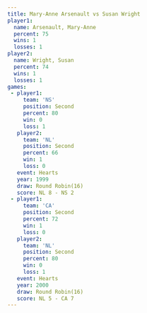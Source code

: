 ```yaml
---
title: Mary-Anne Arsenault vs Susan Wright
player1:                    
  name: Arsenault, Mary-Anne
  percent: 75               
  wins: 1                   
  losses: 1                 
player2:                    
  name: Wright, Susan       
  percent: 74               
  wins: 1                   
  losses: 1                 
games:
 - player1:          
     team: 'NS'      
     position: Second
     percent: 80     
     win: 0          
     loss: 1         
   player2:          
     team: 'NL'      
     position: Second
     percent: 66     
     win: 1          
     loss: 0         
   event: Hearts        
   year: 1999           
   draw: Round Robin(16)
   score: NL 8 - NS 2   
 - player1:          
     team: 'CA'      
     position: Second
     percent: 72     
     win: 1          
     loss: 0         
   player2:          
     team: 'NL'      
     position: Second
     percent: 80     
     win: 0          
     loss: 1         
   event: Hearts        
   year: 2000           
   draw: Round Robin(16)
   score: NL 5 - CA 7   
---
```


